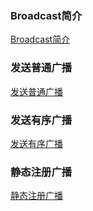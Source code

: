 ### Broadcast简介
[Broadcast简介](https://github.com/ningbaoqi/BroadcastReceiver/blob/master/README-profile.md)
### 发送普通广播
[发送普通广播](https://github.com/ningbaoqi/BroadcastReceiver/commit/25581b3f1102a5363812482a759738d3ccefb6b9)
### 发送有序广播
[发送有序广播](https://github.com/ningbaoqi/BroadcastReceiver/commit/618a16e1c534055cc35816531928137af6b15b75)
### 静态注册广播
[静态注册广播](https://github.com/ningbaoqi/BroadcastReceiver/commit/693d5f9dd4c3f3ca02f9732ad572f7b8a42910a6)
